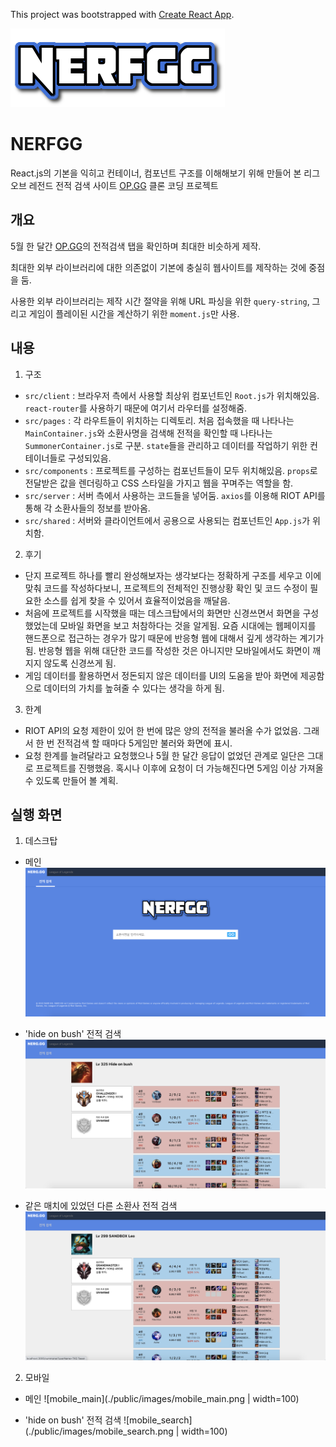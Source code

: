 This project was bootstrapped with [Create React App](https://github.com/facebook/create-react-app).

![NERF.GG](./public/images/logo.png "NERF.GG")

# NERFGG

React.js의 기본을 익히고 컨테이너, 컴포넌트 구조를 이해해보기 위해 만들어 본 리그 오브 레전드 전적 검색 사이트 [OP.GG](https://www.op.gg) 클론 코딩 프로젝트

## 개요

5월 한 달간 [OP.GG](https://www.op.gg/)의 전적검색 탭을 확인하며 최대한 비슷하게 제작.

최대한 외부 라이브러리에 대한 의존없이 기본에 충실히 웹사이트를 제작하는 것에 중점을 둠.

사용한 외부 라이브러리는 제작 시간 절약을 위해 URL 파싱을 위한 `query-string`, 그리고 게임이 플레이된 시간을 계산하기 위한 `moment.js`만 사용.

## 내용

1. 구조
  - `src/client` : 브라우저 측에서 사용할 최상위 컴포넌트인 `Root.js`가 위치해있음. `react-router`를 사용하기 때문에 여기서 라우터를 설정해줌.
  - `src/pages` : 각 라우트들이 위치하는 디렉토리. 처음 접속했을 때 나타나는 `MainContainer.js`와 소환사명을 검색해 전적을 확인할 때 나타나는 `SummonerContainer.js`로 구분. `state`들을 관리하고 데이터를 작업하기 위한 컨테이너들로 구성되있음.
  - `src/components` : 프로젝트를 구성하는 컴포넌트들이 모두 위치해있음. `props`로 전달받은 값을 렌더링하고 CSS 스타일을 가지고 웹을 꾸며주는 역할을 함.
  - `src/server` : 서버 측에서 사용하는 코드들을 넣어둠. `axios`를 이용해 RIOT API를 통해 각 소환사들의 정보를 받아옴.
  - `src/shared` : 서버와 클라이언트에서 공용으로 사용되는 컴포넌트인 `App.js`가 위치함.

2. 후기
  - 단지 프로젝트 하나를 빨리 완성해보자는 생각보다는 정확하게 구조를 세우고 이에 맞춰 코드를 작성하다보니, 프로젝트의 전체적인 진행상황 확인 및 코드 수정이 필요한 소스를 쉽게 찾을 수 있어서 효율적이었음을 깨달음.
  - 처음에 프로젝트를 시작했을 때는 데스크탑에서의 화면만 신경쓰면서 화면을 구성했었는데 모바일 화면을 보고 처참하다는 것을 알게됨. 요즘 시대에는 웹페이지를 핸드폰으로 접근하는 경우가 많기 때문에 반응형 웹에 대해서 깊게 생각하는 계기가 됨. 반응형 웹을 위해 대단한 코드를 작성한 것은 아니지만 모바일에서도 화면이 깨지지 않도록 신경쓰게 됨.
  - 게임 데이터를 활용하면서 정돈되지 않은 데이터를 UI의 도움을 받아 화면에 제공함으로 데이터의 가치를 높혀줄 수 있다는 생각을 하게 됨.

3. 한계
  - RIOT API의 요청 제한이 있어 한 번에 많은 양의 전적을 불러올 수가 없었음. 그래서 한 번 전적검색 할 때마다 5게임만 불러와 화면에 표시.
  - 요청 한계를 늘려달라고 요청했으나 5월 한 달간 응답이 없었던 관계로 일단은 그대로 프로젝트를 진행했음. 혹시나 이후에 요청이 더 가능해진다면 5게임 이상 가져올 수 있도록 만들어 볼 계획.

## 실행 화면

1. 데스크탑
  - 메인
    ![desktop_main](./public/images/desktop_main.png)

  - 'hide on bush' 전적 검색
    ![desktop_search1](./public/images/desktop_search1.png)

  - 같은 매치에 있었던 다른 소환사 전적 검색
    ![desktop_search2](./public/images/desktop_search2.png)

2. 모바일
  - 메인
    ![mobile_main](./public/images/mobile_main.png | width=100)

  - 'hide on bush' 전적 검색
    ![mobile_search](./public/images/mobile_search.png | width=100)